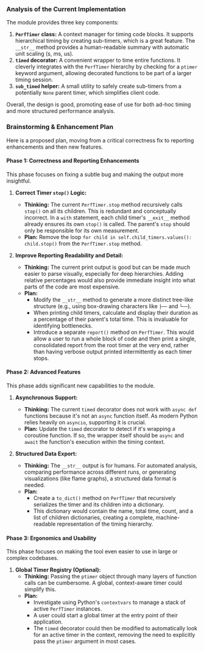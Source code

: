 ### Analysis of the Current Implementation

The module provides three key components:
1.  **`PerfTimer` class:** A context manager for timing code blocks. It supports hierarchical timing by creating sub-timers, which is a great feature. The `__str__` method provides a human-readable summary with automatic unit scaling (s, ms, us).
2.  **`timed` decorator:** A convenient wrapper to time entire functions. It cleverly integrates with the `PerfTimer` hierarchy by checking for a `ptimer` keyword argument, allowing decorated functions to be part of a larger timing session.
3.  **`sub_timed` helper:** A small utility to safely create sub-timers from a potentially `None` parent timer, which simplifies client code.

Overall, the design is good, promoting ease of use for both ad-hoc timing and more structured performance analysis.

### Brainstorming & Enhancement Plan

Here is a proposed plan, moving from a critical correctness fix to reporting enhancements and then new features.

#### **Phase 1: Correctness and Reporting Enhancements**

This phase focuses on fixing a subtle bug and making the output more insightful.

1.  **Correct Timer `stop()` Logic:**
    *   **Thinking:** The current `PerfTimer.stop` method recursively calls `stop()` on all its children. This is redundant and conceptually incorrect. In a `with` statement, each child timer's `__exit__` method already ensures its own `stop()` is called. The parent's `stop` should only be responsible for its own measurement.
    *   **Plan:** Remove the loop `for child in self.child_timers.values(): child.stop()` from the `PerfTimer.stop` method.

2.  **Improve Reporting Readability and Detail:**
    *   **Thinking:** The current print output is good but can be made much easier to parse visually, especially for deep hierarchies. Adding relative percentages would also provide immediate insight into what parts of the code are most expensive.
    *   **Plan:**
        *   Modify the `__str__` method to generate a more distinct tree-like structure (e.g., using box-drawing characters like `├──` and `└──`).
        *   When printing child timers, calculate and display their duration as a percentage of their parent's total time. This is invaluable for identifying bottlenecks.
        *   Introduce a separate `report()` method on `PerfTimer`. This would allow a user to run a whole block of code and then print a single, consolidated report from the root timer at the very end, rather than having verbose output printed intermittently as each timer stops.

#### **Phase 2: Advanced Features**

This phase adds significant new capabilities to the module.

1.  **Asynchronous Support:**
    *   **Thinking:** The current `timed` decorator does not work with `async def` functions because it's not an `async` function itself. As modern Python relies heavily on `asyncio`, supporting it is crucial.
    *   **Plan:** Update the `timed` decorator to detect if it's wrapping a coroutine function. If so, the wrapper itself should be `async` and `await` the function's execution within the timing context.

2.  **Structured Data Export:**
    *   **Thinking:** The `__str__` output is for humans. For automated analysis, comparing performance across different runs, or generating visualizations (like flame graphs), a structured data format is needed.
    *   **Plan:**
        *   Create a `to_dict()` method on `PerfTimer` that recursively serializes the timer and its children into a dictionary.
        *   This dictionary would contain the name, total time, count, and a list of children dictionaries, creating a complete, machine-readable representation of the timing hierarchy.

#### **Phase 3: Ergonomics and Usability**

This phase focuses on making the tool even easier to use in large or complex codebases.

1.  **Global Timer Registry (Optional):**
    *   **Thinking:** Passing the `ptimer` object through many layers of function calls can be cumbersome. A global, context-aware timer could simplify this.
    *   **Plan:**
        *   Investigate using Python's `contextvars` to manage a stack of active `PerfTimer` instances.
        *   A user could start a global timer at the entry point of their application.
        *   The `timed` decorator could then be modified to automatically look for an active timer in the context, removing the need to explicitly pass the `ptimer` argument in most cases.
